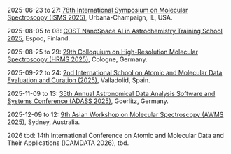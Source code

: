 2025-06-23 to 27: [78th International Symposium on Molecular Spectroscopy (ISMS 2025)](https://isms.illinois.edu "ISMS 2025 focuses on molecular spectroscopy, covering rotational, vibrational, and electronic spectroscopy. Topics include molecular structure, astrophysical molecules, and applications in chemical physics and atmospheric science, emphasizing experimental and computational spectroscopic techniques."), Urbana-Champaign, IL, USA.

2025-08-05 to 08: [COST NanoSpace AI in Astrochemistry Training School 2025](https://ocamm.fi/event/cost-nanospace-ai-in-astrochemistry-training-school-2025 "This training school focuses on AI in astrochemistry, covering machine learning for molecular spectroscopy, reaction networks, and interstellar chemistry. Topics include applications in exoplanet atmospheres and star formation, emphasizing AI-driven computational astrochemistry research."), Espoo, Finland.

2025-08-25 to 29: [29th Colloquium on High-Resolution Molecular Spectroscopy (HRMS 2025)](https://hrms2025.astro.uni-koeln.de/ "HRMS 2025 focuses on high-resolution molecular spectroscopy, covering vibrational and rotational spectra, and quantum chemistry. Topics include applications in astrophysics, atmospheric chemistry, and molecular dynamics, emphasizing precise spectroscopic techniques for molecular structure analysis."), Cologne, Germany.

2025-09-22 to 24: [2nd International School on Atomic and Molecular Data Evaluation and Curation (2025)](https://eventos.uva.es/129130/detail/2nd-international-school-on-atomic-and-molecular-data-evaluation-and-curation.html "This school focuses on atomic and molecular data curation, covering spectral databases, collision data, and plasma modeling. Topics include applications in astrophysics, fusion, and plasma diagnostics, emphasizing computational and experimental methods for accurate data evaluation."), Valladolid, Spain.

2025-11-09 to 13: [35th Annual Astronomical Data Analysis Software and Systems Conference (ADASS 2025)](https://adass.org "ADASS 2025 focuses on astronomical data analysis, covering data processing, visualization, and machine learning. Topics include applications in astrophysics, cosmology, and telescope data management, emphasizing computational tools and algorithms for analyzing large-scale astronomical datasets."), Goerlitz, Germany.

2025-12-09 to 12: [9th Asian Workshop on Molecular Spectroscopy (AWMS 2025)](https://awms-meeting.org/2025/ "AWMS 2025 explores molecular spectroscopy, covering vibrational, rotational, and electronic spectra. Topics include applications in atmospheric chemistry, astrophysics, and materials science, emphasizing experimental and computational techniques for high-resolution molecular structure and dynamics analysis."), Sydney, Australia.

2026 tbd: 14th International Conference on Atomic and Molecular Data and Their Applications (ICAMDATA 2026), tbd.

